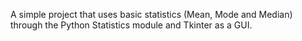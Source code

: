 A simple project that uses basic statistics (Mean, Mode and Median) through the Python Statistics module and Tkinter as a GUI.
